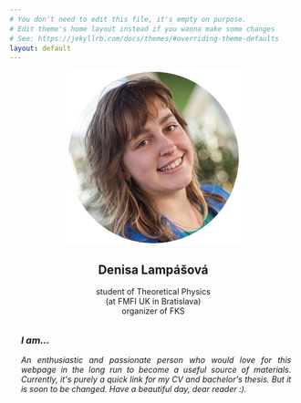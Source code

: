 ```yaml
---
# You don't need to edit this file, it's empty on purpose.
# Edit theme's home layout instead if you wanna make some changes
# See: https://jekyllrb.com/docs/themes/#overriding-theme-defaults
layout: default
---
```

<div class="row">
  <div class="col-md-4 vertical-line resize" style="text-align:center">
    <img src="/img/dendaxd.png">
    <h2>Denisa Lampášová</h2>
    student of Theoretical Physics<br>
    (at FMFI UK in Bratislava)<br>
    organizer of FKS
  </div>
  <div class="col-md-8" style="padding:2%; padding-left: 4%; text-align: justify;">
  <i>
   <div class="row">
  <h3>I am...</h3>
  </div>
      <script src="https://ajax.googleapis.com/ajax/libs/jquery/2.1.0/jquery.min.js"></script>
    <script type="text/javascript">
   $('i#replace').html('this text isn\'t italicized either . . . ');
</script>
  <div class="row">
  <span>An enthusiastic and passionate person who would love for this webpage in the long run to become a useful source of materials. Currently, it's purely a quick link for my CV and bachelor's thesis. But it is soon to be changed. Have a beautiful day, dear reader <i id="replace">:)</i>.</span>
  </div>
  
  </i>
  </div>
  </div>